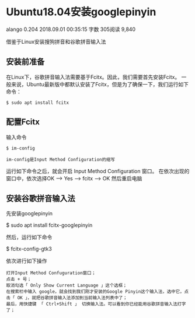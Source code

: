 # Ubuntu18.04安装googlepinyin
alango
0.204
2018.09.01 00:35:15
字数 305阅读 9,840

借鉴于Linux安装搜狗拼音和谷歌拼音输入法
## 安装前准备

在Linux下，谷歌拼音输入法需要基于Fcitx。因此，我们需要首先安装Fcitx。
一般来说，Ubuntu最新版中都默认安装了Fcitx，但是为了确保一下，我们运行如下命令：
```
$ sudo apt install fcitx
```

## 配置Fcitx

输入命令
```
$ im-config
```
    im-config是Input Method Configuration的缩写

运行如下命令之后，就会开启 Input Method Configuration 窗口。
在依次出现的窗口中，依次选择OK --> Yes --> fcitx --> OK
然后重启电脑
## 安装谷歌拼音输入法

先安装googlepinyin

$ sudo apt install fcitx-googlepinyin

然后，运行如下命令

$ fcitx-config-gtk3

依次进行如下操作

    打开Input Method Confuguration窗口；
    点击 + 号；
    取消勾选「 Only Show Current Language 」这个选框；
    在搜索栏中输入 google，就会找到我们刚才安装的Google Pinyin这个输入法，选中它，点击「 OK 」，就把谷歌拼音输入法添加到当前输入法列表中了；
    最后，用快捷键 「 Ctrl+Shift 」 切换输入法。可以看到你已经能用谷歌拼音输入法打字了；

